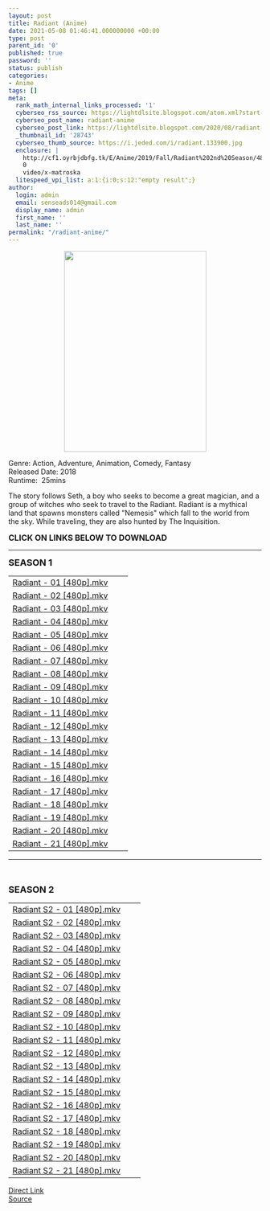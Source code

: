 ```yaml
---
layout: post
title: Radiant (Anime)
date: 2021-05-08 01:46:41.000000000 +00:00
type: post
parent_id: '0'
published: true
password: ''
status: publish
categories:
- Anime
tags: []
meta:
  rank_math_internal_links_processed: '1'
  cyberseo_rss_source: https://lightdlsite.blogspot.com/atom.xml?start-index=1
  cyberseo_post_name: radiant-anime
  cyberseo_post_link: https://lightdlsite.blogspot.com/2020/08/radiant-anime.html
  _thumbnail_id: '28743'
  cyberseo_thumb_source: https://i.jeded.com/i/radiant.133900.jpg
  enclosure: |
    http://cf1.oyrbjdbfg.tk/E/Anime/2019/Fall/Radiant%202nd%20Season/480p/Radiant%20S2%20-%2021%20[480p]%20[AnimDL.ir].mkv
    0
    video/x-matroska
  litespeed_vpi_list: a:1:{i:0;s:12:"empty result";}
author:
  login: admin
  email: senseads014@gmail.com
  display_name: admin
  first_name: ''
  last_name: ''
permalink: "/radiant-anime/"
---
```

<div class="separator" style="clear: both;text-align: center">
<a href="https://i.jeded.com/i/radiant.133900.jpg" style="margin-left: 1em;margin-right: 1em"><img border="0" data-original-height="318" data-original-width="225" height="400" src="{{ site.baseurl }}/assets/2021/05/radiant.133900.jpg" width="283" /></a></div>
<p>Genre: Action, Adventure, Animation, Comedy, Fantasy<br />
Released Date: 2018<br />
Runtime:&nbsp; 25mins
<p>The story follows Seth, a boy who seeks to become a great magician, and a group of witches who seek to travel to the Radiant. Radiant is a mythical land that spawns monsters called "Nemesis" which fall to the world from the sky. While traveling, they are also hunted by The Inquisition.</p>
<p><span style="font-size: 16px"><b>CLICK ON LINKS BELOW TO DOWNLOAD </b></span><br />
</p>
<hr />
<span style="font-size: large"><b>SEASON 1</b></span><br />
<table id="list">
<tbody>
<tr>
<td class="link"><a href="http://cf1.oyrbjdbfg.tk/E/Anime/2018/Fall/Radiant/480p/Radiant%20-%2001%20[480p]%20[AnimDL.ir].mkv" title="Radiant - 01 [480p].mkv">Radiant - 01 [480p].mkv</a></td>
<td class="size"></td>
<td class="date"></td>
</tr>
<tr>
<td class="link"><a href="http://cf1.oyrbjdbfg.tk/E/Anime/2018/Fall/Radiant/480p/Radiant%20-%2002%20[480p]%20[AnimDL.ir].mkv" title="Radiant - 02 [480p].mkv">Radiant - 02 [480p].mkv</a></td>
<td class="size"></td>
<td class="date"></td>
</tr>
<tr>
<td class="link"><a href="http://cf1.oyrbjdbfg.tk/E/Anime/2018/Fall/Radiant/480p/Radiant%20-%2003%20[480p]%20[AnimDL.ir].mkv" title="Radiant - 03 [480p].mkv">Radiant - 03 [480p].mkv</a></td>
<td class="size"></td>
<td class="date"></td>
</tr>
<tr>
<td class="link"><a href="http://cf1.oyrbjdbfg.tk/E/Anime/2018/Fall/Radiant/480p/Radiant%20-%2004%20[480p]%20[AnimDL.ir].mkv" title="Radiant - 04 [480p].mkv">Radiant - 04 [480p].mkv</a></td>
<td class="size"></td>
<td class="date"></td>
</tr>
<tr>
<td class="link"><a href="http://cf1.oyrbjdbfg.tk/E/Anime/2018/Fall/Radiant/480p/Radiant%20-%2005%20[480p]%20[AnimDL.ir].mkv" title="Radiant - 05 [480p].mkv">Radiant - 05 [480p].mkv</a></td>
<td class="size"></td>
<td class="date"></td>
</tr>
<tr>
<td class="link"><a href="http://cf1.oyrbjdbfg.tk/E/Anime/2018/Fall/Radiant/480p/Radiant%20-%2006%20[480p]%20[AnimDL.ir].mkv" title="Radiant - 06 [480p].mkv">Radiant - 06 [480p].mkv</a></td>
<td class="size"></td>
<td class="date"></td>
</tr>
<tr>
<td class="link"><a href="http://cf1.oyrbjdbfg.tk/E/Anime/2018/Fall/Radiant/480p/Radiant%20-%2007%20[480p]%20[AnimDL.ir].mkv" title="Radiant - 07 [480p].mkv">Radiant - 07 [480p].mkv</a></td>
<td class="size"></td>
<td class="date"></td>
</tr>
<tr>
<td class="link"><a href="http://cf1.oyrbjdbfg.tk/E/Anime/2018/Fall/Radiant/480p/Radiant%20-%2008%20[480p]%20[AnimDL.ir].mkv" title="Radiant - 08 [480p].mkv">Radiant - 08 [480p].mkv</a></td>
<td class="size"></td>
<td class="date"></td>
</tr>
<tr>
<td class="link"><a href="http://cf1.oyrbjdbfg.tk/E/Anime/2018/Fall/Radiant/480p/Radiant%20-%2009%20[480p]%20[AnimDL.ir].mkv" title="Radiant - 09 [480p].mkv">Radiant - 09 [480p].mkv</a></td>
<td class="size"></td>
<td class="date"></td>
</tr>
<tr>
<td class="link"><a href="http://cf1.oyrbjdbfg.tk/E/Anime/2018/Fall/Radiant/480p/Radiant%20-%2010%20[480p]%20[AnimDL.ir].mkv" title="Radiant - 10 [480p].mkv">Radiant - 10 [480p].mkv</a></td>
<td class="size"></td>
<td class="date"></td>
</tr>
<tr>
<td class="link"><a href="http://cf1.oyrbjdbfg.tk/E/Anime/2018/Fall/Radiant/480p/Radiant%20-%2011%20[480p]%20[AnimDL.ir].mkv" title="Radiant - 11 [480p].mkv">Radiant - 11 [480p].mkv</a></td>
<td class="size"></td>
<td class="date"></td>
</tr>
<tr>
<td class="link"><a href="http://cf1.oyrbjdbfg.tk/E/Anime/2018/Fall/Radiant/480p/Radiant%20-%2012%20[480p]%20[AnimDL.ir].mkv" title="Radiant - 12 [480p].mkv">Radiant - 12 [480p].mkv</a></td>
<td class="size"></td>
<td class="date"></td>
</tr>
<tr>
<td class="link"><a href="http://cf1.oyrbjdbfg.tk/E/Anime/2018/Fall/Radiant/480p/Radiant%20-%2013%20[480p]%20[AnimDL.ir].mkv" title="Radiant - 13 [480p].mkv">Radiant - 13 [480p].mkv</a></td>
<td class="size"></td>
<td class="date"></td>
</tr>
<tr>
<td class="link"><a href="http://cf1.oyrbjdbfg.tk/E/Anime/2018/Fall/Radiant/480p/Radiant%20-%2014%20[480p]%20[AnimDL.ir].mkv" title="Radiant - 14 [480p].mkv">Radiant - 14 [480p].mkv</a></td>
<td class="size"></td>
<td class="date"></td>
</tr>
<tr>
<td class="link"><a href="http://cf1.oyrbjdbfg.tk/E/Anime/2018/Fall/Radiant/480p/Radiant%20-%2015%20[480p]%20[AnimDL.ir].mkv" title="Radiant - 15 [480p].mkv">Radiant - 15 [480p].mkv</a></td>
<td class="size"></td>
<td class="date"></td>
</tr>
<tr>
<td class="link"><a href="http://cf1.oyrbjdbfg.tk/E/Anime/2018/Fall/Radiant/480p/Radiant%20-%2016%20[480p]%20[AnimDL.ir].mkv" title="Radiant - 16 [480p].mkv">Radiant - 16 [480p].mkv</a></td>
<td class="size"></td>
<td class="date"></td>
</tr>
<tr>
<td class="link"><a href="http://cf1.oyrbjdbfg.tk/E/Anime/2018/Fall/Radiant/480p/Radiant%20-%2017%20[480p]%20[AnimDL.ir].mkv" title="Radiant - 17 [480p].mkv">Radiant - 17 [480p].mkv</a></td>
<td class="size"></td>
<td class="date"></td>
</tr>
<tr>
<td class="link"><a href="http://cf1.oyrbjdbfg.tk/E/Anime/2018/Fall/Radiant/480p/Radiant%20-%2018%20[480p]%20[AnimDL.ir].mkv" title="Radiant - 18 [480p].mkv">Radiant - 18 [480p].mkv</a></td>
<td class="size"></td>
<td class="date"></td>
</tr>
<tr>
<td class="link"><a href="http://cf1.oyrbjdbfg.tk/E/Anime/2018/Fall/Radiant/480p/Radiant%20-%2019%20[480p]%20[AnimDL.ir].mkv" title="Radiant - 19 [480p].mkv">Radiant - 19 [480p].mkv</a></td>
<td class="size"></td>
<td class="date"></td>
</tr>
<tr>
<td class="link"><a href="http://cf1.oyrbjdbfg.tk/E/Anime/2018/Fall/Radiant/480p/Radiant%20-%2020%20[480p]%20[AnimDL.ir].mkv" title="Radiant - 20 [480p].mkv">Radiant - 20 [480p].mkv</a></td>
<td class="size"></td>
<td class="date"></td>
</tr>
<tr>
<td class="link"><a href="http://cf1.oyrbjdbfg.tk/E/Anime/2018/Fall/Radiant/480p/Radiant%20-%2021%20[480p]%20[AnimDL.ir].mkv" title="Radiant - 21 [480p].mkv">Radiant - 21 [480p].mkv</a></td>
</tr>
</tbody>
</table>
<hr />
<p>
<span style="font-size: large"><b>&nbsp;</b></span></p>
<p><span style="font-size: large"><b>SEASON 2</b></span></p>
<table id="list">
<tbody>
<tr>
<td class="link"><a href="http://cf1.oyrbjdbfg.tk/E/Anime/2019/Fall/Radiant%202nd%20Season/480p/Radiant%20S2%20-%2001%20[480p]%20[AnimDL.ir].mkv" title="Radiant S2 - 01 [480p].mkv">Radiant S2 - 01 [480p].mkv</a></td>
<td class="size"></td>
<td class="date"></td>
</tr>
<tr>
<td class="link"><a href="http://cf1.oyrbjdbfg.tk/E/Anime/2019/Fall/Radiant%202nd%20Season/480p/Radiant%20S2%20-%2002%20[480p]%20[AnimDL.ir].mkv" title="Radiant S2 - 02 [480p].mkv">Radiant S2 - 02 [480p].mkv</a></td>
<td class="size"></td>
<td class="date"></td>
</tr>
<tr>
<td class="link"><a href="http://cf1.oyrbjdbfg.tk/E/Anime/2019/Fall/Radiant%202nd%20Season/480p/Radiant%20S2%20-%2003%20[480p]%20[AnimDL.ir].mkv" title="Radiant S2 - 03 [480p].mkv">Radiant S2 - 03 [480p].mkv</a></td>
<td class="size"></td>
<td class="date"></td>
</tr>
<tr>
<td class="link"><a href="http://cf1.oyrbjdbfg.tk/E/Anime/2019/Fall/Radiant%202nd%20Season/480p/Radiant%20S2%20-%2004%20[480p]%20[AnimDL.ir].mkv" title="Radiant S2 - 04 [480p].mkv">Radiant S2 - 04 [480p].mkv</a></td>
<td class="size"></td>
<td class="date"></td>
</tr>
<tr>
<td class="link"><a href="http://cf1.oyrbjdbfg.tk/E/Anime/2019/Fall/Radiant%202nd%20Season/480p/Radiant%20S2%20-%2005%20[480p]%20[AnimDL.ir].mkv" title="Radiant S2 - 05 [480p].mkv">Radiant S2 - 05 [480p].mkv</a></td>
<td class="size"></td>
<td class="date"></td>
</tr>
<tr>
<td class="link"><a href="http://cf1.oyrbjdbfg.tk/E/Anime/2019/Fall/Radiant%202nd%20Season/480p/Radiant%20S2%20-%2006%20[480p]%20[AnimDL.ir].mkv" title="Radiant S2 - 06 [480p].mkv">Radiant S2 - 06 [480p].mkv</a></td>
<td class="size"></td>
<td class="date"></td>
</tr>
<tr>
<td class="link"><a href="http://cf1.oyrbjdbfg.tk/E/Anime/2019/Fall/Radiant%202nd%20Season/480p/Radiant%20S2%20-%2007%20[480p]%20[AnimDL.ir].mkv" title="Radiant S2 - 07 [480p].mkv">Radiant S2 - 07 [480p].mkv</a></td>
<td class="size"></td>
<td class="date"></td>
</tr>
<tr>
<td class="link"><a href="http://cf1.oyrbjdbfg.tk/E/Anime/2019/Fall/Radiant%202nd%20Season/480p/Radiant%20S2%20-%2008%20[480p]%20[AnimDL.ir].mkv" title="Radiant S2 - 08 [480p].mkv">Radiant S2 - 08 [480p].mkv</a></td>
<td class="size"></td>
<td class="date"></td>
</tr>
<tr>
<td class="link"><a href="http://cf1.oyrbjdbfg.tk/E/Anime/2019/Fall/Radiant%202nd%20Season/480p/Radiant%20S2%20-%2009%20[480p]%20[AnimDL.ir].mkv" title="Radiant S2 - 09 [480p].mkv">Radiant S2 - 09 [480p].mkv</a></td>
<td class="size"></td>
<td class="date"></td>
</tr>
<tr>
<td class="link"><a href="http://cf1.oyrbjdbfg.tk/E/Anime/2019/Fall/Radiant%202nd%20Season/480p/Radiant%20S2%20-%2010%20[480p]%20[AnimDL.ir].mkv" title="Radiant S2 - 10 [480p].mkv">Radiant S2 - 10 [480p].mkv</a></td>
<td class="size"></td>
<td class="date"></td>
</tr>
<tr>
<td class="link"><a href="http://cf1.oyrbjdbfg.tk/E/Anime/2019/Fall/Radiant%202nd%20Season/480p/Radiant%20S2%20-%2011%20[480p]%20[AnimDL.ir].mkv" title="Radiant S2 - 11 [480p].mkv">Radiant S2 - 11 [480p].mkv</a></td>
<td class="size"></td>
<td class="date"></td>
</tr>
<tr>
<td class="link"><a href="http://cf1.oyrbjdbfg.tk/E/Anime/2019/Fall/Radiant%202nd%20Season/480p/Radiant%20S2%20-%2012%20[480p]%20[AnimDL.ir].mkv" title="Radiant S2 - 12 [480p].mkv">Radiant S2 - 12 [480p].mkv</a></td>
<td class="size"></td>
<td class="date"></td>
</tr>
<tr>
<td class="link"><a href="http://cf1.oyrbjdbfg.tk/E/Anime/2019/Fall/Radiant%202nd%20Season/480p/Radiant%20S2%20-%2013%20[480p]%20[AnimDL.ir].mkv" title="Radiant S2 - 13 [480p].mkv">Radiant S2 - 13 [480p].mkv</a></td>
<td class="size"></td>
<td class="date"></td>
</tr>
<tr>
<td class="link"><a href="http://cf1.oyrbjdbfg.tk/E/Anime/2019/Fall/Radiant%202nd%20Season/480p/Radiant%20S2%20-%2014%20[480p]%20[AnimDL.ir].mkv" title="Radiant S2 - 14 [480p].mkv">Radiant S2 - 14 [480p].mkv</a></td>
<td class="size"></td>
<td class="date"></td>
</tr>
<tr>
<td class="link"><a href="http://cf1.oyrbjdbfg.tk/E/Anime/2019/Fall/Radiant%202nd%20Season/480p/Radiant%20S2%20-%2015%20[480p]%20[AnimDL.ir].mkv" title="Radiant S2 - 15 [480p].mkv">Radiant S2 - 15 [480p].mkv</a></td>
<td class="size"></td>
<td class="date"></td>
</tr>
<tr>
<td class="link"><a href="http://cf1.oyrbjdbfg.tk/E/Anime/2019/Fall/Radiant%202nd%20Season/480p/Radiant%20S2%20-%2016%20[480p]%20[AnimDL.ir].mkv" title="Radiant S2 - 16 [480p].mkv">Radiant S2 - 16 [480p].mkv</a></td>
<td class="size"></td>
<td class="date"></td>
</tr>
<tr>
<td class="link"><a href="http://cf1.oyrbjdbfg.tk/E/Anime/2019/Fall/Radiant%202nd%20Season/480p/Radiant%20S2%20-%2017%20[480p]%20[AnimDL.ir].mkv" title="Radiant S2 - 17 [480p].mkv">Radiant S2 - 17 [480p].mkv</a></td>
<td class="size"></td>
<td class="date"></td>
</tr>
<tr>
<td class="link"><a href="http://cf1.oyrbjdbfg.tk/E/Anime/2019/Fall/Radiant%202nd%20Season/480p/Radiant%20S2%20-%2018%20[480p]%20[AnimDL.ir].mkv" title="Radiant S2 - 18 [480p].mkv">Radiant S2 - 18 [480p].mkv</a></td>
<td class="size"></td>
<td class="date"></td>
</tr>
<tr>
<td class="link"><a href="http://cf1.oyrbjdbfg.tk/E/Anime/2019/Fall/Radiant%202nd%20Season/480p/Radiant%20S2%20-%2019%20[480p]%20[AnimDL.ir].mkv" title="Radiant S2 - 19 [480p].mkv">Radiant S2 - 19 [480p].mkv</a></td>
<td class="size"></td>
<td class="date"></td>
</tr>
<tr>
<td class="link"><a href="http://cf1.oyrbjdbfg.tk/E/Anime/2019/Fall/Radiant%202nd%20Season/480p/Radiant%20S2%20-%2020%20[480p]%20[AnimDL.ir].mkv" title="Radiant S2 - 20 [480p].mkv">Radiant S2 - 20 [480p].mkv</a></td>
<td class="size"></td>
<td class="date"></td>
</tr>
<tr>
<td class="link"><a href="http://cf1.oyrbjdbfg.tk/E/Anime/2019/Fall/Radiant%202nd%20Season/480p/Radiant%20S2%20-%2021%20[480p]%20[AnimDL.ir].mkv" title="Radiant S2 - 21 [480p].mkv">Radiant S2 - 21 [480p].mkv</a></td>
</tr>
</tbody>
</table>
<div class="divbtn"> <a href="https://handymansurrender.com/fihup8buzv?key=94550f7ce39444073321dde3b8782f97" class="btn"><i class="fa fa-download"></i> Direct Link</a> <br /><a href="https://lightdlsite.blogspot.com/2020/08/radiant-anime.html">Source</a> </div>
